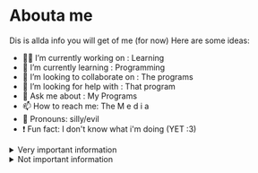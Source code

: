 # Abouta me
Dis is allda info you will get of me (for now)
Here are some ideas:

- 👨‍🦯 I’m currently working on : Learning
- 🔎 I’m currently learning : Programming
- 🤝 I’m looking to collaborate on : The programs
- 🤔 I’m looking for help with : That program
- 💬 Ask me about : My Programs
- 📫 How to reach me: The M e d i a
- 🥝 Pronouns: silly/evil
- ❗ Fun fact: I don't know what i'm doing  (YET :3)
<!--
This is so sigma
-->
<details>
<summary>Very important information</summary>

| Thing i can do | The Thing in question |
|-----:|-----------|
|     One| Lua (awh man) |
|     2| Art (mediocre)   |
|     III|    ~~weird and quirky~~ I exist    |



</details>

<details>
<summary>Not important information</summary>


> Big sus is the one who will save the world

-Obama

yea its just big sus
<picture>
 <source media="(prefers-color-scheme: dark)" srcset="https://encrypted-tbn2.gstatic.com/images?q=tbn:ANd9GcR0DAQQs3-EpvfldJOCh292_ueF3LgmNSzEa5itB7WHiKwBhD7W">
 <source media="(prefers-color-scheme: light)" srcset="https://encrypted-tbn2.gstatic.com/images?q=tbn:ANd9GcR0DAQQs3-EpvfldJOCh292_ueF3LgmNSzEa5itB7WHiKwBhD7W">
 <img alt="Sussy baka" src="https://encrypted-tbn2.gstatic.com/images?q=tbn:ANd9GcR0DAQQs3-EpvfldJOCh292_ueF3LgmNSzEa5itB7WHiKwBhD7W">
</picture>

> Cá vàng không cánh rất thích ăn đồ ăn vặt

-Fella who definitely only say sensible things only (lie)

</details>
